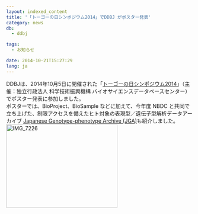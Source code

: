 ```yaml
---
layout: indexed_content
title: '「トーゴーの日シンポジウム2014」でDDBJ がポスター発表'
category: news
db:
  - ddbj

tags:
  - お知らせ

date: 2014-10-21T15:27:29
lang: ja
---
```


<p>DDBJは、2014年10月5日に開催された「<a href="http://events.biosciencedbc.jp/sympo/togo2014">トーゴーの日シンポジウム2014</a>」（主催：独立行政法人 科学技術振興機構 バイオサイエンスデータベースセンター）でポスター発表に参加しました。<br>ポスターでは、BioProject、BioSample などに加えて、今年度 NBDC と共同で立ち上げた、制限アクセスを備えたヒト対象の表現型／遺伝子型解析データアーカイブ <a href="/jga/index.html">Japanese Genotype-phenotype Archive (JGA)</a>も紹介しました。<br><img src="/images/news/IMG_7226-300x225.jpg" alt="IMG_7226" width="300" height="225" class="alignnone size-medium wp-image-39868"></p>

